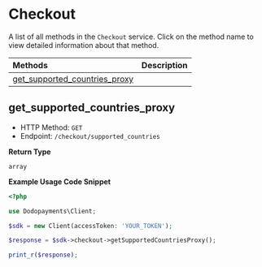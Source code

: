 # Checkout

A list of all methods in the `Checkout` service. Click on the method name to view detailed information about that method.

| Methods | Description |
| :------ | :---------- |
|[get_supported_countries_proxy](#get_supported_countries_proxy)|  |

## get_supported_countries_proxy


- HTTP Method: `GET`
- Endpoint: `/checkout/supported_countries`


**Return Type**

`array`

**Example Usage Code Snippet**
```php
<?php

use Dodopayments\Client;

$sdk = new Client(accessToken: 'YOUR_TOKEN');

$response = $sdk->checkout->getSupportedCountriesProxy();

print_r($response);
```




<!-- This file was generated by liblab | https://liblab.com/ -->
